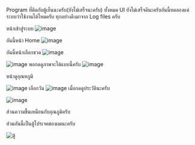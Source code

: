 Program ที่ติดกับตู้เย็นนะครับ(ยังไม่เสร็จนะครับ) ทั้งหมด UI ยังไม่เสร็จดีนะครับอันนี้ทดลองแค่ระบบว่าใช้งานได้ไหมครับ ทุกอย่างดึงมาจาก Log files ครับ

หน้าเข้าสู่ระบบ 
![image](https://user-images.githubusercontent.com/88641499/128668589-68eb4557-8e60-4da5-91ad-2abae0c5e503.png)


อันนี้หน้า Home
![image](https://user-images.githubusercontent.com/88641499/128668646-22d8efbb-05e4-41de-8bd8-fdb8fcbdd852.png)


อันนี้หน้าเลือกขวด
![image](https://user-images.githubusercontent.com/88641499/128668669-7ba5dff9-727f-4a55-a34b-2c3922ce1e26.png)

![image](https://user-images.githubusercontent.com/88641499/128668702-c5ff0511-5c36-4823-8928-688bc48a7993.png)
พอกดดูภาพจะได้แบบนี้ครับ
![image](https://user-images.githubusercontent.com/88641499/128668727-33780b15-853d-483d-bfda-c1630a4c948e.png)



หน้าดูอุณหภูมิ

![image](https://user-images.githubusercontent.com/88641499/128668772-3e291a77-fb5c-4a87-a3d1-88d611407329.png)
เลือกวัน
![image](https://user-images.githubusercontent.com/88641499/128668790-516bdaa5-a322-44fe-8d4f-13a6c1f7fca5.png)
เมื่อกดดูประวัตินะครับ

![image](https://user-images.githubusercontent.com/88641499/128668824-317f794c-f4a6-4c43-a495-76f200e941a2.png)


ส่วนความชื้นเหมือนกับอุณภูมิครับ


ส่วนอันนี้เป็นตู้โปรเจคของผมนะครับ

![ตู้](https://user-images.githubusercontent.com/88641499/128669067-4a650dc0-2b44-430a-98c9-62173385b5d1.jpg)

